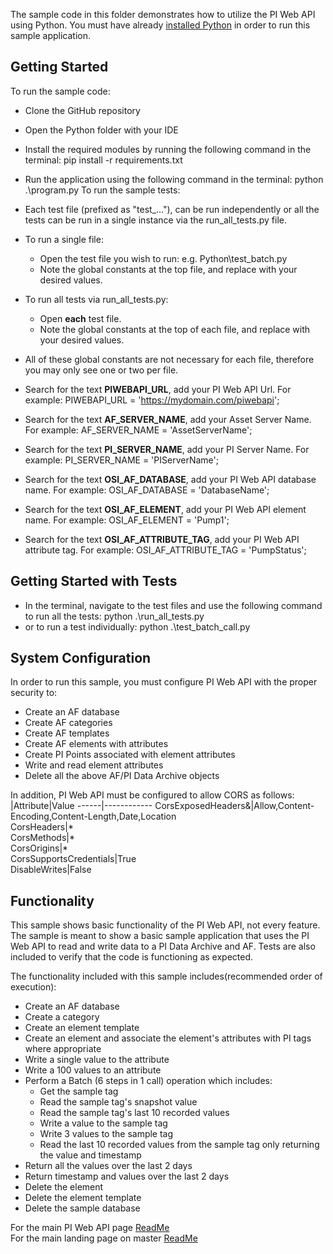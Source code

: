 The sample code in this folder demonstrates how to utilize the PI Web API using Python. You must have already [installed Python](https://www.python.org/downloads/release/python-373/) in order to run this sample application.  

Getting Started
------------

To run the sample code:
- Clone the GitHub repository
- Open the Python folder with your IDE
- Install the required modules by running the following command in the terminal:  pip install -r requirements.txt
- Run the application using the following command in the terminal:  python .\program.py
To run the sample tests:
- Each test file (prefixed as "test_..."), can be run independently or all the tests can be run in a single instance via the run_all_tests.py file.
- To run a single file:
  - Open the test file you wish to run: e.g. Python\test_batch.py
  - Note the global constants at the top file, and replace with your desired values.
- To run all tests via run_all_tests.py:
  - Open __each__ test file.
  - Note the global constants at the top of each file, and replace with your desired values.

- All of these global constants are not necessary for each file, therefore you may only see one or two per file.
- Search for the text __PIWEBAPI_URL__, add your PI Web API Url.  For example:  PIWEBAPI_URL = 'https://mydomain.com/piwebapi';
- Search for the text __AF_SERVER_NAME__, add your Asset Server Name.  For example:  AF_SERVER_NAME = 'AssetServerName';
- Search for the text __PI_SERVER_NAME__, add your PI Server Name.  For example:  PI_SERVER_NAME = 'PIServerName';
- Search for the text __OSI_AF_DATABASE__, add your PI Web API database name.  For example:  OSI_AF_DATABASE = 'DatabaseName';
- Search for the text __OSI_AF_ELEMENT__, add your PI Web API element name.  For example:  OSI_AF_ELEMENT = 'Pump1';
- Search for the text __OSI_AF_ATTRIBUTE_TAG__, add your PI Web API attribute tag.  For example:  OSI_AF_ATTRIBUTE_TAG = 'PumpStatus';

Getting Started with Tests
------------

- In the terminal, navigate to the test files and use the following command to run all the tests:   python .\run_all_tests.py
- or to run a test individually: python .\test_batch_call.py


System Configuration
----------------------------

In order to run this sample, you must configure PI Web API with the proper security to:
- Create an AF database
- Create AF categories
- Create AF templates
- Create AF elements with attributes
- Create PI Points associated with element attributes
- Write and read element attributes
- Delete all the above AF/PI Data Archive objects  

In addition, PI Web API must be configured to allow CORS as follows:  
|Attribute|Value 
------|------------
CorsExposedHeaders&|Allow,Content-Encoding,Content-Length,Date,Location  
CorsHeaders|*  
CorsMethods|*  
CorsOrigins|*  
CorsSupportsCredentials|True  
DisableWrites|False

Functionality
------------

This sample shows basic functionality of the PI Web API, not every feature. The sample is meant to show a basic sample application that uses the PI Web API to read and write data to a PI Data Archive and AF. Tests are also included to verify that the code is functioning as expected.

The functionality included with this sample includes(recommended order of execution):
- Create an AF database
- Create a category
- Create an element template
- Create an element and associate the element's attributes with PI tags where appropriate
- Write a single value to the attribute
- Write a 100 values to an attribute
- Perform a Batch (6 steps in 1 call) operation which includes:  
  - Get the sample tag  
  - Read the sample tag's snapshot value  
  - Read the sample tag's last 10 recorded values  
  - Write a value to the sample tag  
  - Write 3 values to the sample tag  
  - Read the last 10 recorded values from the sample tag only returning the value and timestamp
- Return all the values over the last 2 days
- Return timestamp and values over the last 2 days  
- Delete the element
- Delete the element template
- Delete the sample database


For the main PI Web API page [ReadMe](../)  
For the main landing page on master [ReadMe](https://github.com/osisoft/OSI-Samples)